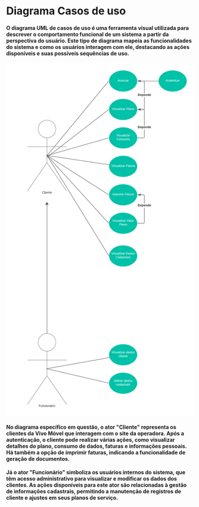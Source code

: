 # Diagrama Casos de uso

#### O diagrama UML de casos de uso é uma ferramenta visual utilizada para descrever o comportamento funcional de um sistema a partir da perspectiva do usuário. Este tipo de diagrama mapeia as funcionalidades do sistema e como os usuários interagem com ele, destacando as ações disponíveis e suas possíveis sequências de uso.

![Diagrama de casos de uso](./img/diagrama_casos_uso.png)

#### No diagrama específico em questão, o ator "Cliente" representa os clientes da Vivo Móvel que interagem com o site da operadora. Após a autenticação, o cliente pode realizar várias ações, como visualizar detalhes do plano, consumo de dados, faturas e informações pessoais. Há também a opção de imprimir faturas, indicando a funcionalidade de geração de documentos.

#### Já o ator "Funcionário" simboliza os usuários internos do sistema, que têm acesso administrativo para visualizar e modificar os dados dos clientes. As ações disponíveis para este ator são relacionadas à gestão de informações cadastrais, permitindo a manutenção de registros de cliente e ajustes em seus planos de serviço.


